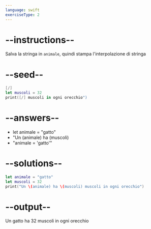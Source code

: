 ```yaml
---
language: swift
exerciseType: 2
---
```


# --instructions--

Salva la stringa in `animale`, quindi stampa l'interpolazione di stringa

# --seed--

```swift
[/]
let muscoli = 32
print([/] muscoli in ogni orecchio")
```

# --answers--

- let animale = "gatto"
- "Un \(animale) ha \(muscoli)
- "animale = 'gatto'"

# --solutions--

```swift
let animale = "gatto"
let muscoli = 32
print("Un \(animale) ha \(muscoli) muscoli in ogni orecchio")
```

# --output--

Un gatto ha 32 muscoli in ogni orecchio
